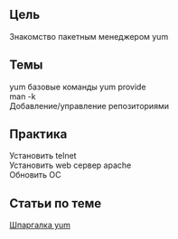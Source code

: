 ## Цель
Знакомство пакетным менеджером yum  

## Темы
yum базовые команды
yum provide  
man -k  
Добавление/управление репозиториями  

## Практика 
Установить telnet  
Установить web сервер apache  
Обновить ОС 

## Статьи по теме
[Шпаргалка yum](https://habr.com/ru/post/301292/)
